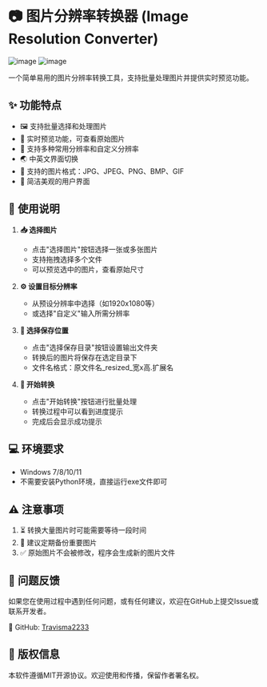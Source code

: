 # 📷 图片分辨率转换器 (Image Resolution Converter)
![image](https://github.com/user-attachments/assets/0b0f2342-53ac-42ff-9da0-5f67beba05c2)
![image](https://github.com/user-attachments/assets/6d44dd44-8737-42c7-9557-ad8b4848ad3a)

一个简单易用的图片分辨率转换工具，支持批量处理图片并提供实时预览功能。

## ✨ 功能特点

- 🖼️ 支持批量选择和处理图片
- 👀 实时预览功能，可查看原始图片
- 📐 支持多种常用分辨率和自定义分辨率
- 🌏 中英文界面切换
- 📁 支持的图片格式：JPG、JPEG、PNG、BMP、GIF
- 🎨 简洁美观的用户界面

## 📖 使用说明

1. **📥 选择图片**
   - 点击"选择图片"按钮选择一张或多张图片
   - 支持拖拽选择多个文件
   - 可以预览选中的图片，查看原始尺寸

2. **⚙️ 设置目标分辨率**
   - 从预设分辨率中选择（如1920x1080等）
   - 或选择"自定义"输入所需分辨率

3. **📂 选择保存位置**
   - 点击"选择保存目录"按钮设置输出文件夹
   - 转换后的图片将保存在选定目录下
   - 文件名格式：原文件名_resized_宽x高.扩展名

4. **🚀 开始转换**
   - 点击"开始转换"按钮进行批量处理
   - 转换过程中可以看到进度提示
   - 完成后会显示成功提示

## 💻 环境要求

- Windows 7/8/10/11
- 不需要安装Python环境，直接运行exe文件即可

## ⚠️ 注意事项

1. ⏳ 转换大量图片时可能需要等待一段时间
2. 💾 建议定期备份重要图片
3. ✅ 原始图片不会被修改，程序会生成新的图片文件

## 📮 问题反馈

如果您在使用过程中遇到任何问题，或有任何建议，欢迎在GitHub上提交Issue或联系开发者。

🔗 GitHub: [Travisma2233](https://github.com/Travisma2233)

## 📝 版权信息

本软件遵循MIT开源协议。欢迎使用和传播，保留作者署名权。 
